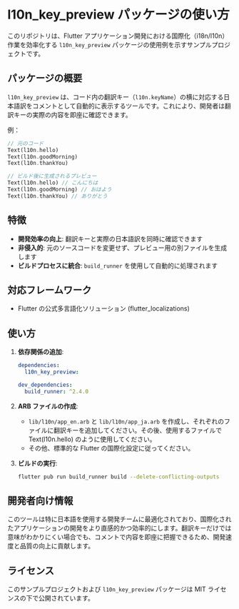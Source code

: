 # l10n_key_preview パッケージの使い方

このリポジトリは、Flutter アプリケーション開発における国際化（i18n/l10n）作業を効率化する `l10n_key_preview` パッケージの使用例を示すサンプルプロジェクトです。

## パッケージの概要

`l10n_key_preview` は、コード内の翻訳キー（`l10n.keyName`）の横に対応する日本語訳をコメントとして自動的に表示するツールです。これにより、開発者は翻訳キーの実際の内容を即座に確認できます。

例：

```dart
// 元のコード
Text(l10n.hello)
Text(l10n.goodMorning)
Text(l10n.thankYou)

// ビルド後に生成されるプレビュー
Text(l10n.hello) // こんにちは
Text(l10n.goodMorning) // おはよう
Text(l10n.thankYou) // ありがとう
```

## 特徴

- **開発効率の向上**: 翻訳キーと実際の日本語訳を同時に確認できます
- **非侵入的**: 元のソースコードを変更せず、プレビュー用の別ファイルを生成します
- **ビルドプロセスに統合**: `build_runner` を使用して自動的に処理されます

## 対応フレームワーク

- Flutter の公式多言語化ソリューション (flutter_localizations)

## 使い方

1. **依存関係の追加**:

   ```yaml
   dependencies:
     l10n_key_preview:

   dev_dependencies:
     build_runner: ^2.4.0
   ```

2. **ARB ファイルの作成**:

   - `lib/l10n/app_en.arb` と `lib/l10n/app_ja.arb` を作成し、それぞれのファイルに翻訳キーを追加してください。その後、使用するファイルで Text(l10n.hello) のように使用してください。
   - その他、標準的な Flutter の国際化設定に従ってください。

3. **ビルドの実行**:

   ```bash
   flutter pub run build_runner build --delete-conflicting-outputs
   ```

## 開発者向け情報

このツールは特に日本語を使用する開発チームに最適化されており、国際化されたアプリケーションの開発をより直感的かつ効率的にします。翻訳キーだけでは意味がわかりにくい場合でも、コメントで内容を即座に把握できるため、開発速度と品質の向上に貢献します。

## ライセンス

このサンプルプロジェクトおよび `l10n_key_preview` パッケージは MIT ライセンスの下で公開されています。
